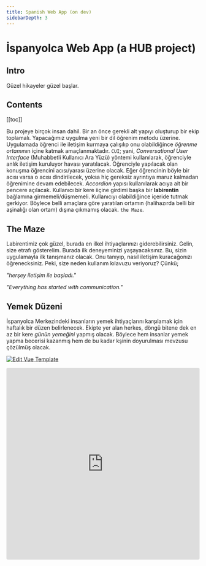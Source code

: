 ```yaml
---
title: Spanish Web App (on dev)
sidebarDepth: 3
---
```


# İspanyolca Web App (a HUB project)

## Intro

Güzel hikayeler güzel başlar.

## Contents

[[toc]]

Bu projeye birçok insan dahil. Bir an önce gerekli alt yapıyı oluşturup bir ekip toplamalı. Yapacağımız uygulma yeni bir dil öğrenim metodu üzerine. Uygulamada öğrenci ile iletişim kurmaya çalışılıp onu olabildiğince *öğrenme ortamı*nın içine katmak amaçlanmaktadır. `CUI`; yani, *Conversational User Interface* (Muhabbetli Kullanıcı Ara Yüzü) yöntemi kullanılarak, öğrenciyle anlık iletişim kuruluyor havası yaratılacak. Öğrenciyle yapılacak olan konuşma öğrencini acısı/yarası üzerine olacak. Eğer öğrencinin böyle bir acısı varsa o acısı dindirilecek, yoksa hiç gereksiz ayrıntıya maruz kalmadan öğrenimine devam edebilecek. *Accordion* yapısı kullanılarak acıya ait bir pencere açılacak. Kullanıcı bir kere iiçine girdimi başka bir **labirentin** bağlamına girmemeli/düşmemeli. Kullanıcıyı olabildiğince içeride tutmak gerkiyor. Böylece belli amaçlara göre yaratılan ortamın (halihazırda belli bir aşinalığı olan ortam) dışına çıkmamış olacak. `the Maze`.

## The Maze 

Labirentimiz çok güzel, burada en ilkel ihtiyaçlarınızı giderebilirsiniz. Gelin, size etrafı gösterelim. Burada ilk deneyeminizi yaşayacaksınız. Bu, sizin uygulamayla ilk tanışmanız olacak. Onu tanıyıp, nasıl iletişim kuracağonızı öğrenecksiniz. Peki, size neden kullanım kılavuzu veriyoruz? Çünkü; 

*"herşey iletişim ile başladı."*

*"Everything has started with communication."*


## Yemek Düzeni

İspanyolca Merkezindeki insanların yemek ihtiyaçlarını karşılamak için haftalık bir düzen belirlenecek.
Ekipte yer alan herkes, döngü bitene dek en az bir kere *günün yemeğini* yapmış olacak. Böylece hem insanlar
yemek yapma becerisi kazanmış hem de bu kadar kşinin doyurulması mevzusu çözülmüş olacak.

[![Edit Vue Template](https://codesandbox.io/static/img/play-codesandbox.svg)](https://codesandbox.io/s/z2xz19ypkx)

<iframe src="https://codesandbox.io/embed/z2xz19ypkx" style="width:100%; height:500px; border:0; border-radius: 4px; overflow:hidden;" sandbox="allow-modals allow-forms allow-popups allow-scripts allow-same-origin"></iframe>